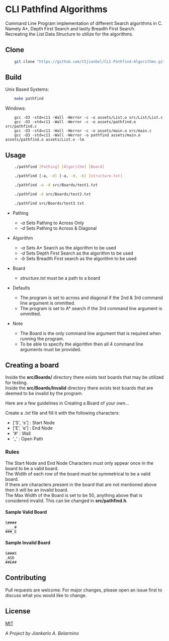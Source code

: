 # CLI Pathfind Algorithms
 
Command Line Program implementation of different Search algorithms in C.<br />
Namely A*, Depth First Search and lastly Breadth First Search.<br />
Recreating the List Data Structure to utilize for the algorithms.<br /> 

## Clone
```bash
	git clone "https://github.com/CSjianbel/CLI-Pathfind-Algorithms.git"
```

## Build

Unix Based Systems:
```bash
	make pathfind
```

Windows: 
```
	gcc -O3 -std=c11 -Wall -Werror -c -o assets/List.o src/List/List.c
	gcc -O3 -std=c11 -Wall -Werror -c -o assets/pathfind.o src/pathfind.c
	gcc -O3 -std=c11 -Wall -Werror -c -o assets/main.o src/main.c
	gcc -O3 -std=c11 -Wall -Werror -o pathfind assets/main.o assets/pathfind.o assets/List.o -lm
```

## Usage
```bash
	./pathfind [Pathing] [Algorithm] [Board]

	./pathfind [-a, -d] [-a, -d, -b] [structure.txt]

	./pathfind -a -d src/Boards/test1.txt

	./pathfind -d src/Boards/test2.txt

	./pathfind src/Boards/test3.txt
```

* Pathing

	* _-a_ Sets Pathing to Across Only
	* _-d_ Sets Pathing to Across & Diagonal

* Algorithm

	* _-a_ Sets A* Search as the algorithm to be used
	* _-d_ Sets Depth First Search as the algorithm to be used
	* _-b_ Sets Breadth First search as the algorithm to be used

* Board
	
	* _structure.txt_ must be a path to a board

* Defaults
	
	* The program is set to across and diagonal if the 2nd & 3rd command line argument is ommitted.
	* The program is set to A* search if the 3rd command line argument is ommitted.

* Note

	* The Board is the only command line argument that is required when running the program. 
	* To be able to specify the algorithm then all 4 command line arguments must be provided.  

## Creating a board

Inside the __src/Boards/__ directory there exists test boards that may be utilized for testing.<br />
Inside the __src/Boards/Invalid__ directory there exists test boards that are deemed to be invalid by the program.<br />

Here are a few guidelines in Creating a Board of your own...<br />

Create a _.txt_ file and fill it with the following characters:<br />

* ['S', 's'] : Start Node
* ['E', 'e'] : End Node
* '#' : Wall
* '_' : Open Path

### Rules

The Start Node and End Node Characters must only appear once in the board to be a valid board.<br />
The Width of each row of the board must be symmetrical to be a valid board.<br />
If there are characters present in the board that are not mentioned above then it will be an invalid board.<br />
The Max Width of the Board is set to be 50, anything above that is considered invalid. This can be changed in __src/pathfind.h__.<br />

#### Sample Valid Board

```
S####
____#
###_E
```

#### Sample Invalid Board

```
S###X
_ASD
##E##
```

## Contributing

Pull requests are welcome. For major changes, please open an issue first to discuss what you would like to change. 

## License 
[MIT](https://choosealicense.com/licenses/mit/)

*A Project by Jiankarlo A. Belarmino*

